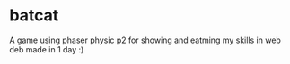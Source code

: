 # batcat
A game using phaser physic p2 for showing and eatming my skills in web deb
made in 1 day :)
